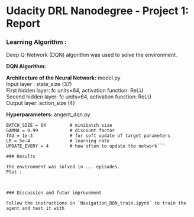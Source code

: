 [//]: # (Image References)

[image1]: https://user-images.githubusercontent.com/10624937/42135619-d90f2f28-7d12-11e8-8823-82b970a54d7e.gif "Trained Agent"

# Udacity DRL Nanodegree - Project 1: Report

### Learning Algorithm :

Deep Q-Network (DQN) algorithm was used to solve the environment.  

**DQN Algorithm:**

**Architecture of the Neural Network:**
model.py  
Input layer : state_size (37)  
First hidden layer: fc units=64, activation function: ReLU  
Second hidden layer: fc units=64, activation function: ReLU  
Output layer: action_size (4)  

**Hyperparameters:**
angent_dqn.py  

```BUFFER_SIZE = int(1e5)  # replay buffer size  
BATCH_SIZE = 64         # minibatch size  
GAMMA = 0.99            # discount factor  
TAU = 1e-3              # for soft update of target parameters  
LR = 5e-4               # learning rate   
UPDATE_EVERY = 4        # how often to update the network``` 

### Results

The environment was solved in ... episodes.  
Plot :  



### Discussion and futur improvement

Follow the instructions in `Navigation_DQN_train.ipynb` to train the agent and test it with    


